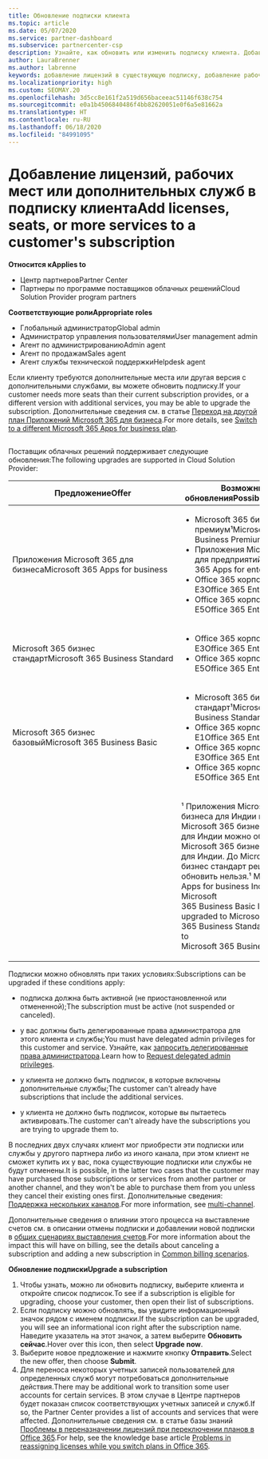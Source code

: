 ```yaml
---
title: Обновление подписки клиента
ms.topic: article
ms.date: 05/07/2020
ms.service: partner-dashboard
ms.subservice: partnercenter-csp
description: Узнайте, как обновить или изменить подписку клиента. Добавьте лицензии и рабочие места или перейдите на другую версию с большим количеством служб.
author: LauraBrenner
ms.author: labrenne
keywords: добавление лицензий в существующую подписку, добавление рабочих мест для существующей подписки, изменение подписки, изменить подписку, приобретение дополнительных лицензий для клиента
ms.localizationpriority: high
ms.custom: SEOMAY.20
ms.openlocfilehash: 3d5cc8e161f2a519d656baceeac51146f638c754
ms.sourcegitcommit: e0a1b4506840486f4bb82620051e0f6a5e81662a
ms.translationtype: HT
ms.contentlocale: ru-RU
ms.lasthandoff: 06/18/2020
ms.locfileid: "84991095"
---
```

# <a name="add-licenses-seats-or-more-services-to-a-customers-subscription"></a><span data-ttu-id="ed471-105">Добавление лицензий, рабочих мест или дополнительных служб в подписку клиента</span><span class="sxs-lookup"><span data-stu-id="ed471-105">Add licenses, seats, or more services to a customer's subscription</span></span>

<span data-ttu-id="ed471-106">**Относится к**</span><span class="sxs-lookup"><span data-stu-id="ed471-106">**Applies to**</span></span>

- <span data-ttu-id="ed471-107">Центр партнеров</span><span class="sxs-lookup"><span data-stu-id="ed471-107">Partner Center</span></span>
- <span data-ttu-id="ed471-108">Партнеры по программе поставщиков облачных решений</span><span class="sxs-lookup"><span data-stu-id="ed471-108">Cloud Solution Provider program partners</span></span>

<span data-ttu-id="ed471-109">**Соответствующие роли**</span><span class="sxs-lookup"><span data-stu-id="ed471-109">**Appropriate roles**</span></span>

- <span data-ttu-id="ed471-110">Глобальный администратор</span><span class="sxs-lookup"><span data-stu-id="ed471-110">Global admin</span></span>
- <span data-ttu-id="ed471-111">Администратор управления пользователями</span><span class="sxs-lookup"><span data-stu-id="ed471-111">User management admin</span></span>
- <span data-ttu-id="ed471-112">Агент по администрированию</span><span class="sxs-lookup"><span data-stu-id="ed471-112">Admin agent</span></span>
- <span data-ttu-id="ed471-113">Агент по продажам</span><span class="sxs-lookup"><span data-stu-id="ed471-113">Sales agent</span></span>
- <span data-ttu-id="ed471-114">Агент службы технической поддержки</span><span class="sxs-lookup"><span data-stu-id="ed471-114">Helpdesk agent</span></span>

<span data-ttu-id="ed471-115">Если клиенту требуются дополнительные места или другая версия с дополнительными службами, вы можете обновить подписку.</span><span class="sxs-lookup"><span data-stu-id="ed471-115">If your customer needs more seats than their current subscription provides, or a different version with additional services, you may be able to upgrade the subscription.</span></span> <span data-ttu-id="ed471-116">Дополнительные сведения см. в статье [Переход на другой план Приложений Microsoft 365 для бизнеса](https://go.microsoft.com/fwlink/p/?LinkId=723577).</span><span class="sxs-lookup"><span data-stu-id="ed471-116">For more details, see [Switch to a different Microsoft 365 Apps for business plan](https://go.microsoft.com/fwlink/p/?LinkId=723577).</span></span>

## <a href="" id="upgradesubscription"></a>


<span data-ttu-id="ed471-117">Поставщик облачных решений поддерживает следующие обновления:</span><span class="sxs-lookup"><span data-stu-id="ed471-117">The following upgrades are supported in Cloud Solution Provider:</span></span>

<table>
<colgroup>
<col width="50%" />
<col width="50%" />
</colgroup>
<thead>
<tr class="header">
<th><span data-ttu-id="ed471-118">Предложение</span><span class="sxs-lookup"><span data-stu-id="ed471-118">Offer</span></span></th>
<th><span data-ttu-id="ed471-119">Возможные обновления</span><span class="sxs-lookup"><span data-stu-id="ed471-119">Possible upgrades</span></span></th>
</tr>
</thead>
<tbody>
<tr class="odd">
<td><span data-ttu-id="ed471-120">Приложения Microsoft 365 для бизнеса</span><span class="sxs-lookup"><span data-stu-id="ed471-120">Microsoft 365 Apps for business</span></span></td>
<td><ul>
<li><span data-ttu-id="ed471-121">Microsoft 365 бизнес премиум¹</span><span class="sxs-lookup"><span data-stu-id="ed471-121">Microsoft 365 Business Premium¹</span></span></li>
<li><span data-ttu-id="ed471-122">Приложения Microsoft 365 для предприятий</span><span class="sxs-lookup"><span data-stu-id="ed471-122">Microsoft 365 Apps for enterprise</span></span></li>
<li><span data-ttu-id="ed471-123">Office 365 корпоративный E3</span><span class="sxs-lookup"><span data-stu-id="ed471-123">Office 365 Enterprise E3</span></span></li>
<li><span data-ttu-id="ed471-124">Office 365 корпоративный E5</span><span class="sxs-lookup"><span data-stu-id="ed471-124">Office 365 Enterprise E5</span></span></li>
</ul></td>
</tr>
<tr class="even">
<td><span data-ttu-id="ed471-125">Microsoft 365 бизнес стандарт</span><span class="sxs-lookup"><span data-stu-id="ed471-125">Microsoft 365 Business Standard</span></span></td>
<td><ul>
<li><span data-ttu-id="ed471-126">Office 365 корпоративный E3</span><span class="sxs-lookup"><span data-stu-id="ed471-126">Office 365 Enterprise E3</span></span></li>
<li><span data-ttu-id="ed471-127">Office 365 корпоративный E5</span><span class="sxs-lookup"><span data-stu-id="ed471-127">Office 365 Enterprise E5</span></span></li>
</ul></td>
</tr>
<tr class="odd">
<td><span data-ttu-id="ed471-128">Microsoft 365 бизнес базовый</span><span class="sxs-lookup"><span data-stu-id="ed471-128">Microsoft 365 Business Basic</span></span></td>
<td><ul>
<li><span data-ttu-id="ed471-129">Microsoft 365 бизнес стандарт¹</span><span class="sxs-lookup"><span data-stu-id="ed471-129">Microsoft 365 Business Standard¹</span></span></li>
<li><span data-ttu-id="ed471-130">Office 365 корпоративный E1</span><span class="sxs-lookup"><span data-stu-id="ed471-130">Office 365 Enterprise E1</span></span></li>
<li><span data-ttu-id="ed471-131">Office 365 корпоративный E3</span><span class="sxs-lookup"><span data-stu-id="ed471-131">Office 365 Enterprise E3</span></span></li>
<li><span data-ttu-id="ed471-132">Office 365 корпоративный E5</span><span class="sxs-lookup"><span data-stu-id="ed471-132">Office 365 Enterprise E5</span></span></li>
</ul></td>
</tr>
<tr class="even">
<td></td>
<td><p><span data-ttu-id="ed471-133">¹ Приложения Microsoft 365 для бизнеса для Индии и Microsoft 365 бизнес базовый для Индии можно обновить до Microsoft 365 бизнес стандарт для Индии. До Microsoft 365 бизнес стандарт решение обновить нельзя.</span><span class="sxs-lookup"><span data-stu-id="ed471-133">¹ Microsoft 365 Apps for business India and Microsoft 365 Business Basic India can be upgraded to Microsoft 365 Business Standard India, not to Microsoft 365 Business Standard.</span></span></p></td>
</tr>
</tbody>
</table>

<span data-ttu-id="ed471-134">Подписки можно обновлять при таких условиях:</span><span class="sxs-lookup"><span data-stu-id="ed471-134">Subscriptions can be upgraded if these conditions apply:</span></span>

-   <span data-ttu-id="ed471-135">подписка должна быть активной (не приостановленной или отмененной);</span><span class="sxs-lookup"><span data-stu-id="ed471-135">The subscription must be active (not suspended or canceled).</span></span>

-   <span data-ttu-id="ed471-136">у вас должны быть делегированные права администратора для этого клиента и службы;</span><span class="sxs-lookup"><span data-stu-id="ed471-136">You must have delegated admin privileges for this customer and service.</span></span> <span data-ttu-id="ed471-137">Узнайте, как [запросить делегированные права администратора](request-a-relationship-with-a-customer.md).</span><span class="sxs-lookup"><span data-stu-id="ed471-137">Learn how to [Request delegated admin privileges](request-a-relationship-with-a-customer.md).</span></span>

-   <span data-ttu-id="ed471-138">у клиента не должно быть подписок, в которые включены дополнительные службы;</span><span class="sxs-lookup"><span data-stu-id="ed471-138">The customer can't already have subscriptions that include the additional services.</span></span>

-   <span data-ttu-id="ed471-139">у клиента не должно быть подписок, которые вы пытаетесь активировать.</span><span class="sxs-lookup"><span data-stu-id="ed471-139">The customer can't already have the subscriptions you are trying to upgrade them to.</span></span>

<span data-ttu-id="ed471-140">В последних двух случаях клиент мог приобрести эти подписки или службы у другого партнера либо из иного канала, при этом клиент не сможет купить их у вас, пока существующие подписки или службы не будут отменены.</span><span class="sxs-lookup"><span data-stu-id="ed471-140">It is possible, in the latter two cases that the customer may have purchased those subscriptions or services from another partner or another channel, and they won't be able to purchase them from you unless they cancel their existing ones first.</span></span> <span data-ttu-id="ed471-141">Дополнительные сведения: [Поддержка нескольких каналов](multichannel.md).</span><span class="sxs-lookup"><span data-stu-id="ed471-141">For more information, see [multi-channel](multichannel.md).</span></span>

<span data-ttu-id="ed471-142">Дополнительные сведения о влиянии этого процесса на выставление счетов см. в описании отмены подписки и добавлении новой подписки в [общих сценариях выставления счетов](common-billing-scenarios.md).</span><span class="sxs-lookup"><span data-stu-id="ed471-142">For more information about the impact this will have on billing, see the details about canceling a subscription and adding a new subscription in [Common billing scenarios](common-billing-scenarios.md).</span></span>

<span data-ttu-id="ed471-143">**Обновление подписки**</span><span class="sxs-lookup"><span data-stu-id="ed471-143">**Upgrade a subscription**</span></span>

1.  <span data-ttu-id="ed471-144">Чтобы узнать, можно ли обновить подписку, выберите клиента и откройте список подписок.</span><span class="sxs-lookup"><span data-stu-id="ed471-144">To see if a subscription is eligible for upgrading, choose your customer, then open their list of subscriptions.</span></span>
2.  <span data-ttu-id="ed471-145">Если подписку можно обновлять, вы увидите информационный значок рядом с именем подписки.</span><span class="sxs-lookup"><span data-stu-id="ed471-145">If the subscription can be upgraded, you will see an informational icon right after the subscription name.</span></span> <span data-ttu-id="ed471-146">Наведите указатель на этот значок, а затем выберите **Обновить сейчас**.</span><span class="sxs-lookup"><span data-stu-id="ed471-146">Hover over this icon, then select **Upgrade now**.</span></span>
3.  <span data-ttu-id="ed471-147">Выберите новое предложение и нажмите кнопку **Отправить**.</span><span class="sxs-lookup"><span data-stu-id="ed471-147">Select the new offer, then choose **Submit**.</span></span>
4.  <span data-ttu-id="ed471-148">Для переноса некоторых учетных записей пользователей для определенных служб могут потребоваться дополнительные действия.</span><span class="sxs-lookup"><span data-stu-id="ed471-148">There may be additional work to transition some user accounts for certain services.</span></span> <span data-ttu-id="ed471-149">В этом случае в Центре партнеров будет показан список соответствующих учетных записей и служб.</span><span class="sxs-lookup"><span data-stu-id="ed471-149">If so, the Partner Center provides a list of accounts and services that were affected.</span></span> <span data-ttu-id="ed471-150">Дополнительные сведения см. в статье базы знаний [Проблемы в переназначении лицензий при переключении планов в Office 365](https://go.microsoft.com/fwlink/p/?LinkId=723576).</span><span class="sxs-lookup"><span data-stu-id="ed471-150">For help, see the knowledge base article [Problems in reassigning licenses while you switch plans in Office 365](https://go.microsoft.com/fwlink/p/?LinkId=723576).</span></span>

 

 



